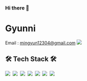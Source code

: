 ### Hi there 👋

<!--
**alsrbs12304/alsrbs12304** is a ✨ _special_ ✨ repository because its `README.md` (this file) appears on your GitHub profile.

Here are some ideas to get you started:

- 🔭 I’m currently working on ...
- 🌱 I’m currently learning ...
- 👯 I’m looking to collaborate on ...
- 🤔 I’m looking for help with ...
- 💬 Ask me about ...
- 📫 How to reach me: ...
- 😄 Pronouns: ...
- ⚡ Fun fact: ...
-->
# Gyunni
Email : mingyun12304@gmail.com <img src="https://img.shields.io/badge/Gmail-dc493a?style=flat-square&logo=Gmail&logoColor=white"/>&nbsp;


## 🛠 Tech Stack 🛠
<img src="https://img.shields.io/badge/GitHub-181717?style=flat-square&logo=GitHub&logoColor=white"/></a>&nbsp;
<img src="https://img.shields.io/badge/Android-3DDC84?style=flat-square&logo=Android&logoColor=white"/></a>&nbsp;
<img src="https://img.shields.io/badge/Java-007396?style=flat-square&logo=Java&logoColor=white"/></a>&nbsp;
<img src="https://img.shields.io/badge/Kotlin-0095D5?style=flat-square&logo=Kotlin&logoColor=white"/></a>&nbsp;
<img src="https://img.shields.io/badge/Mysql-4479A1?style=flat-square&logo=MySQL&logoColor=white"/></a>&nbsp;
<img src="https://img.shields.io/badge/Node.js-339933?style=flat-square&logo=Node&logoColor=white"/></a>&nbsp;
<img src="https://img.shields.io/badge/AWS-232F3E?style=flat-square&logo=Amazon%20AWS&logoColor=white"/></a>&nbsp;
